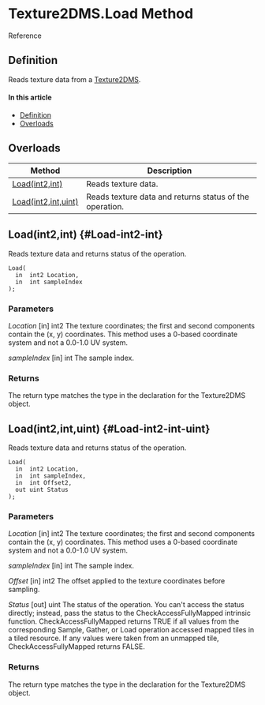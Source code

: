 # Texture2DMS.Load Method

Reference

## Definition

Reads texture data from a [Texture2DMS](#Texture2DMS.md).

#### In this article

*  [Definition](#definition)
*  [Overloads](#overloads)

## Overloads

| Method | Description |
| ------ | ----------- |
| [Load(int2,int)](#Load-int2-int) | Reads texture data. |
| [Load(int2,int,uint)](#Load-int2-int-uint) | Reads texture data and returns status of the operation. |

## Load(int2,int) {#Load-int2-int}

Reads texture data and returns status of the operation.

```HLSL
Load(
  in  int2 Location,
  in  int sampleIndex
);
```

### Parameters
<i>Location</i> [in] int2
The texture coordinates; the first and second components contain the (x, y) coordinates.  This method uses a 0-based coordinate system and not a 0.0-1.0 UV system.

<i>sampleIndex</i> [in] int
The sample index.

### Returns
The return type matches the type in the declaration for the Texture2DMS object.

## Load(int2,int,uint) {#Load-int2-int-uint}

Reads texture data and returns status of the operation.

```HLSL
Load(
  in  int2 Location,
  in  int sampleIndex,
  in  int Offset2,
  out uint Status
);
```

### Parameters
<i>Location</i> [in] int2
The texture coordinates; the first and second components contain the (x, y) coordinates.  This method uses a 0-based coordinate system and not a 0.0-1.0 UV system.

<i>sampleIndex</i> [in] int
The sample index.

<i>Offset</i> [in] int2
The offset applied to the texture coordinates before sampling.

<i>Status</i> [out] uint
The status of the operation. You can't access the status directly; instead, pass the status to the CheckAccessFullyMapped intrinsic function. CheckAccessFullyMapped returns TRUE if all values from the corresponding Sample, Gather, or Load operation accessed mapped tiles in a tiled resource. If any values were taken from an unmapped tile, CheckAccessFullyMapped returns FALSE.

### Returns
The return type matches the type in the declaration for the Texture2DMS object.
